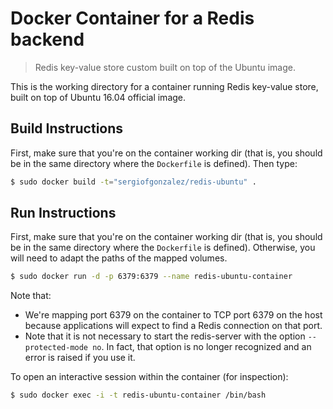 # Docker Container for a Redis backend
> Redis key-value store custom built on top of the Ubuntu image.

This is the working directory for a container running Redis key-value store, built on top of Ubuntu 16.04 official image. 

## Build Instructions
First, make sure that you're on the container working dir (that is, you should be in the same directory where the `Dockerfile` is defined).
Then type:
```bash
$ sudo docker build -t="sergiofgonzalez/redis-ubuntu" .
```

## Run Instructions
First, make sure that you're on the container working dir (that is, you should be in the same directory where the `Dockerfile` is defined). Otherwise, you will need to adapt the paths of the mapped volumes.
```bash
$ sudo docker run -d -p 6379:6379 --name redis-ubuntu-container
```

Note that:
+ We're mapping port 6379 on the container to TCP port 6379 on the host because applications will expect to find a Redis connection on that port.
+ Note that it is not necessary to start the redis-server with the option `--protected-mode no`. In fact, that option is no longer recognized and an error is raised if you use it.

To open an interactive session within the container (for inspection):
```bash
$ sudo docker exec -i -t redis-ubuntu-container /bin/bash
```